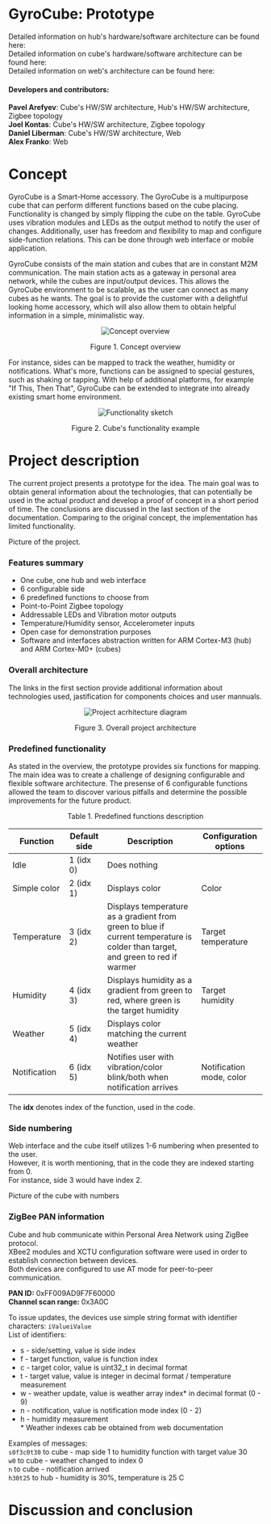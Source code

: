 # GyroCube: Prototype

Detailed information on hub's hardware/software architecture can be found here:<br>
Detailed information on cube's hardware/software architecture can be found here:<br>
Detailed information on web's architecture can be found here:<br>

#### Developers and contributors:
<b>Pavel Arefyev</b>: Cube's HW/SW architecture, Hub's HW/SW architecture, Zigbee topology <br>
<b>Joel Kontas</b>: Cube's HW/SW architecture, Zigbee topology<br>
<b>Daniel Liberman</b>: Cube's HW/SW architecture, Web<br>
<b>Alex Franko</b>: Web<br>

# Concept
GyroCube is a Smart-Home accessory. The GyroCube is a multipurpose cube that can perform different functions based on the cube placing. 
Functionality is changed by simply flipping the cube on the table. GyroCube uses vibration modules and LEDs as the output method to notify the user of changes. 
Additionally, user has freedom and flexibility to map and configure side-function relations. This can be done through web interface or mobile application.

GyroCube consists of the main station and cubes that are in constant M2M communication. 
The main station acts as a gateway in personal area network, while the cubes are input/output devices. 
This allows the GyroCube environment to be scalable, as the user can connect as many cubes as he wants. 
The goal is to provide the customer with a delightful looking home accessory, which will also allow them to obtain helpful information in a simple, minimalistic way.

<p align="center"><img src="https://i.imgur.com/4AzbVe5.png" alt="Concept overview"></p>
<p align="center">Figure 1. Concept overview</p>

For instance, sides can be mapped to track the weather, humidity or notifications.
What's more, functions can be assigned to special gestures, such as shaking or tapping.
With help of additional platforms, for example "If This, Then That", GyroCube can be extended to integrate into already existing smart home environment.

<p align="center"><img src="https://i.imgur.com/WeUtIFV.png" alt="Functionality sketch"></p>
<p align="center">Figure 2. Cube's functionality example</p>

# Project description
The current project presents a prototype for the idea. 
The main goal was to obtain general information about the technologies, that can potentially be used in the actual product and develop a proof of concept in a short period of time.
The conclusions are discussed in the last section of the documentation. Comparing to the original concept, the implementation has limited functionality.

Picture of the project.

### Features summary
*	One cube, one hub and web interface
*	6 configurable side
*	6 predefined functions to choose from
*	Point-to-Point Zigbee topology
*	Addressable LEDs and Vibration motor outputs
*	Temperature/Humidity sensor, Accelerometer inputs
*	Open case for demonstration purposes
*	Software and interfaces abstraction written for ARM Cortex-M3 (hub) and ARM Cortex-M0+ (cubes)

### Overall architecture

The links in the first section provide additional information about technologies used, jastification for components choices and user mannuals.<br>

<p align="center"><img src="https://i.imgur.com/whUNJtT.png?1" alt="Project acrhitecture diagram"></p>
<p align="center">Figure 3. Overall project architecture</p>

### Predefined functionality

As stated in the overview, the prototype provides six functions for mapping. 
The main idea was to create a challenge of designing configurable and flexible software architecture.
The presense of 6 configurable functions allowed the team to discover various pitfalls and determine the possible improvements for the future product.

<p align="center">Table 1. Predefined functions description</p>
<div align="center">
  
| Function     | Default side | Description  | Configuration options | 
|--------------|--------------|--------------|-----------------------|
| Idle         | 1 (idx 0) | Does nothing | 
| Simple color | 2 (idx 1) | Displays color | Color |
| Temperature  | 3 (idx 2) | Displays temperature as a gradient from green to blue if current temperature is colder than target, and green to red if warmer  | Target temperature |
| Humidity     | 4 (idx 3) | Displays humidity as a gradient from green to red, where green is the target humidity | Target humidity | 
| Weather      | 5 (idx 4) | Displays color matching the current weather  
| Notification | 6 (idx 5) | Notifies user with vibration/color blink/both when notification arrives | Notification mode, color | 

</div>

The <b>idx</b> denotes index of the function, used in the code.

### Side numbering

Web interface and the cube itself utilizes 1-6 numbering when presented to the user.<br>
However, it is worth mentioning, that in the code they are indexed starting from 0.<br>
For instance, side 3 would have index 2.

Picture of the cube with numbers
  
### ZigBee PAN information

Cube and hub communicate within Personal Area Network using ZigBee protocol.<br>
XBee2 modules and XCTU configuration software were used in order to establish connection between devices.<br>
Both devices are configured to use AT mode for peer-to-peer communication.<br>

<b>PAN ID:</b> 0xFF009AD9F7F60000<br>
<b>Channel scan range:</b> 0x3A0C

To issue updates, the devices use simple string format with identifier characters: `iValueiValue`<br>
List of identifiers:
* s - side/setting, value is side index
* f - target function, value is function index
* c - target color, value is uint32_t in decimal format
* t - target value, value is integer in decimal format / temperature measurement
* w - weather update, value is weather array index* in decimal format (0 - 9)
* n - notification, value is notification mode index (0 - 2)
* h - humidity measurement<br>
\* Weather indexes cab be obtained from web documentation

Examples of messages:<br>
`s0f3c0t30` to cube - map side 1 to humidity function with target value 30<br>
`w0` to cube - weather changed to index 0<br>
`n` to cube - notification arrived<br>
`h30t25` to hub - humidity is 30%, temperature is 25 C


# Discussion and conclusion

